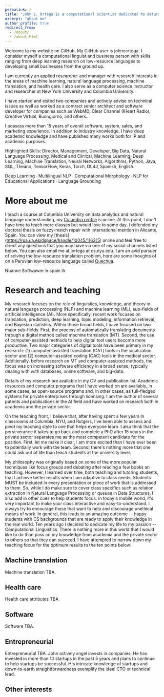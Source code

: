 ```yaml
---
permalink: /
title: "John E. Ortega is a computational scientist dedicated to natural language processing research and advancement"
excerpt: "About me"
author_profile: true
redirect_from: 
  - /about/
  - /about.html
---
```


Welcome to my website on GitHub. My GitHub user is johneortega. I consider myself a computational linguist and business person with skills ranging from deep learning
research on low-resource languages to developing small businesses from the ground up.

I am currently an applied researcher and manager with research interests in the areas of machine learning, natural language processing, machine translation, and health care.
I also serve as a computer science instructor and researcher at New York University and Columbia University.

I have started and exited two companies and actively advise on technical issues as well as worked as a contract senior architect and software developer for companies
such as WebMD, Clear Channel (IHeart Radio), Creative Virtual, Buongiorno, and others...

I possess more than 15 years of overall software, system, sales, and marketing experience. In addition to industry knowledge, I have deep academic knowledge and have published many works both for IP and academic purposes. 

Highlighted Skills: 
Director, Management, Developer, Big Data, Natural Language Processing, Medical and Clinical, Machine Learning, Deep Learning, Machine Translation, Neural Networks, Algorithms, Python, Java, SQL, Theano, TensorFlow, Keras, Torch, DL4J, Spanish, English.

Deep Learning · Multilingual NLP · Computational Morphology · NLP for Educational Applications · Language Grounding 

More about me
======
I teach a course at Columbia University on data analytics and natural language understanding, my [Columbia profile](https://sps.columbia.edu/faculty/john-ortega) is online.
At this point, I don't have time to teach more classes but would love to some day.
I defended my doctoral thesis on fuzzy-match repair with international mention in Alicante, Spain. You can view my [thesis] (https://rua.ua.es/dspace/handle/10045/116315)
online and feel free to direct any questions that you may have via one of my social channels listed below. You can also email me at jortega at cs.nyu.edu.
I am an avid pursuer of solving the low-resource translation problem, here are some thoughts of on a Peruvian low-resource language called [Quechua](https://medium.com/@johneortega/low-resource-languages-for-machine-translation-a-governmental-problem-7e014581d719).

Nuance
Softwawre in spain Ih

Research and teaching
======
My research focuses on the role of linguistics, knowledge, and theory in natural language processing (NLP) and machine learning (ML), sub-fields of artificial intelligence
(AI). More specifically, recent work focuses on translation, prediction, deep learning, topic modeling, information retrieval, and Bayesian statistics. Within those broad
fields, I have focused on two major sub-fields. First, the process of automatically translating documents through a digital method called machine translation (MT). Second,
the use of computer-assisted methods to help digital tool users become more productive. Two major categories of digital tools have been primary in my research: (1)
computer-assisted translation (CAT) tools in the localization sector and (2) computer-assisted coding (CAC) tools in the medical sector. Additionally, before research on MT
and computer-assisted methods, the focus was on increasing software efficiency in a broad sense, typically dealing with with databases, online software, and big-data.

Details of my research are available in my CV and publication list. Academic resources and computer programs that I have worked on are available, in some cases,
as open-source programs and, in other cases, as full-fledged systems for private enterprises through licensing. I am the author of several patents and publications in the AI
field and have worked on research both in academia and the private sector. 

On the teaching front, I believe that, after having spent a few years in classrooms at Columbia, NYU, and Rutgers, I've been able to assess and pivot my teaching style to one that helps everyone learn. I also think that the perseverance it takes to go back and complete a PhD after 15 years in the private sector separates me as the most competent candidate for the position. First, let me make it clear, I am more excited than I have ever been to potentially work with the team. Second, there's nothing more that one could ask out of life than
teach students at the university level. 

My philosophy was originally based on some of the more popular techniques like focus groups and debating after reading a few books on teaching. However, I learned over time,
both teaching and tutoring students, that I achieve better results when I am adaptive to class needs. Students MUST be included in every presentation or piece of work that
is addressed to them. So, while I do make sure to cover class specifics such as relation extraction in Natural Language Processing or queues in Data Structures, I also add
in other cues to help students focus. In today's mobile world, it's very important to make your class interactive and easy-to-understand. 
I always try to encourage those that want to help and discourage unethical means of work. In general, this leads to an amazing outcome -- happy students with CS backgrounds
that are ready to apply their knowledge in the real world. 
Ten years ago I decided to dedicate my life to my passion -- Computational Linguistics. There is nothing more in this world that I would like to do than pass on my knowledge
from academia and the private sector to others so that they can succeed. I have attempted to narrow down my teaching focus for the optimum results to the ten points below.



Machine translation
------
Machine translation TBA.

Health care
------
Health care attributes TBA.

Software
------
Software TBA.

Entrepreneurial
------
Entrepreneurial TBA.
John actively angel invests in companies. He has invested in more than 10 startups in the past 5 years and plans to continue to help startups be successful. His intricate
knowledge of startups and down-to-earth straightforwardness exemplify the ideal CTO or technical lead.

Other interests
------
